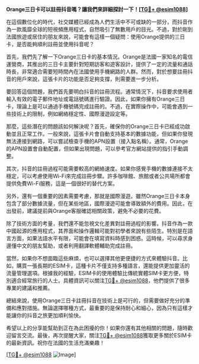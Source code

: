 **Orange三日卡可以註冊抖音嗎？讓我們來詳細探討一下！[[TG💪+ @esim1088](https://t.me/s/esim1088)]**

在這個數位化的時代，社交媒體已經成為人們生活中不可或缺的一部分，而抖音作為一款風靡全球的短視頻應用程式，自然吸引了無數用戶的目光。不過，對於剛到法國旅遊或居住的朋友來說，可能會有這樣一個疑問：使用Orange提供的三日卡，是否能夠順利註冊並使用抖音呢？

首先，我們先了解一下Orange三日卡的基本情況。Orange是法國一家知名的電信運營商，其推出的三日卡主要針對短期訪客和遊客設計，提供了一定的流量和通話時長，非常適合需要短時間內在法國使用手機網路的人群。然而，對於想要註冊抖音的用戶來說，這張卡片的功能是否足夠支撐，則需要進一步分析。

要回答這個問題，我們首先要明白抖音的註冊流程。通常情況下，抖音要求使用者輸入有效的電子郵件地址或電話號碼進行驗證。因此，如果你擁有Orange三日卡，理論上是可以通過手機號碼完成註冊的。不過，在實際操作中，可能會遇到一些技術上的限制，例如網絡穩定性、國際漫遊設定等。

那麼，這些潛在的問題該如何解決呢？首先，確保你的Orange三日卡已經成功啟動並且正常工作。一般來說，這張卡片會自動支持基本的數據功能，但如果你發現無法連接到網路，可以嘗試檢查手機的APN設置（接入點名稱）。通常，Orange的APN設置會自動配置，但如果出現問題，可以參考官方網站提供的指引手動調整。

其次，抖音的註冊過程可能需要較高的網絡速度。如果你感覺手機的數據連接不太穩定，可以考慮使用Wi-Fi來完成註冊步驟。許多咖啡館、旅館或者公共場所都會提供免費Wi-Fi服務，這是一個很好的替代方案。

另外，還有一個重要的因素需要考慮，那就是國際漫遊。雖然Orange三日卡本身包含了部分數據流量，但在某些地區，國際漫遊可能會導致額外的費用。因此，在出發前，建議提前與Orange客服確認相關政策，避免不必要的花費。

除了技術方面的考量，我們還不能忽視文化差異對註冊過程的影響。抖音作為一款中國起源的應用程式，其界面和操作邏輯可能對初學者來說有些陌生。特別是在語言方面，如果法語水平有限，可能會在填寫資料時感到困惑。這時候，可以尋求身邊懂中文的朋友幫助，或者利用翻譯軟體輔助完成註冊。

當然，如果你不想面臨這些麻煩，也可以選擇其他更便捷的方式來體驗抖音。比如，購買一張長期的ESIM卡，這種卡片不僅支持多種語言，還能提供更加靈活的流量管理選項。根據我的經驗，ESIM卡的使用體驗比傳統實體SIM卡更方便，特別適合經常旅行的人士。具體資訊可以關注[TG💪+ @esim1088](https://t.me/s/esim1088)，他們提供了很多專業的建議和推薦。

總結來說，使用Orange三日卡註冊抖音在技術上是可行的，但需要做好充分的準備和應對措施。無論選擇哪種方式，最重要的是保持耐心和細心，因為只有這樣才能讓你的抖音之旅更加順利愉快。

希望以上的分享能幫助到正在為此困擾的你！如果你還有其他相關的問題，隨時歡迎留言交流。最後，再次提醒大家，關注[TG💪+ @esim1088](https://t.me/s/esim1088)獲取更多關於ESIM卡的最新資訊。祝你在法國的生活充滿樂趣！

[[TG💪+ @esim1088](https://t.me/s/esim1088) ![Image](https://i.postimg.cc/4NQfJmqS/Snipaste-2025-05-13-00-14-12.png)]